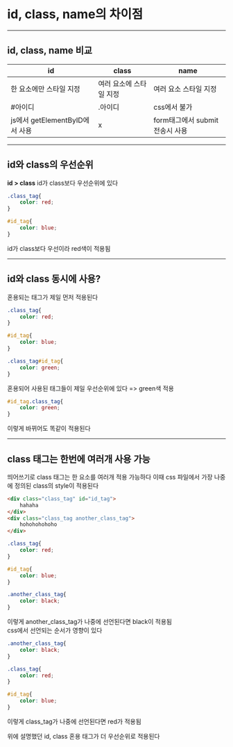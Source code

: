 # id, class, name의 차이점
---

## id, class, name 비교
|id|class|name|
|---|---|---|
|한 요소에만 스타일 지정|여러 요소에 스타일 지정|여러 요소 스타일 지정|
|#아이디|.아이디|css에서 불가|
|js에서 getElementByID에서 사용|x|form태그에서 submit 전송시 사용|
---

## id와 class의 우선순위
**id > class** 
id가 class보다 우선순위에 있다

```css
.class_tag{
    color: red;
}

#id_tag{
    color: blue;
}
```
id가 class보다 우선이라 red색이 적용됨

---

## id와 class 동시에 사용?
혼용되는 태그가 제일 먼저 적용된다

```css
.class_tag{
    color: red;
}

#id_tag{
    color: blue;
}

.class_tag#id_tag{
    color: green;
}
```

혼용되어 사용된 태그들이 제일 우선순위에 있다 => green색 적용
```css
#id_tag.class_tag{
    color: green;
}
```
이렇게 바뀌어도 똑같이 적용된다

---

## class 태그는 한번에 여러개 사용 가능
띄어쓰기로 class 태그는 한 요소를 여러개 적용 가능하다
이때 css 파일에서 가장 나중에 정의된 class의 style이 적용된다

```html
<div class="class_tag" id="id_tag">
    hahaha
</div>
<div class="class_tag another_class_tag">
    hohohohohoho
</div>
```

```css
.class_tag{
    color: red;
}

#id_tag{
    color: blue;
}

.another_class_tag{
    color: black;
}
```
이렇게 another_class_tag가 나중에 선언된다면 black이 적용됨
<br>
css에서 선언되는 순서가 영향이 있다

```css
.another_class_tag{
    color: black;
}

.class_tag{
    color: red;
}

#id_tag{
    color: blue;
}
```
이렇게 class_tag가 나중에 선언된다면 red가 적용됨

위에 설명했던 id, class 혼용 태그가 더 우선순위로 적용된다
<br>

